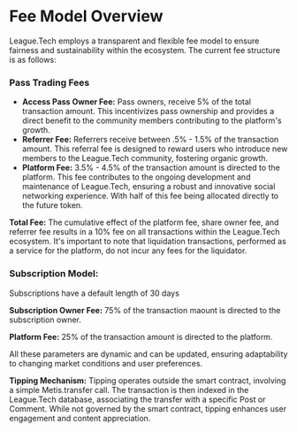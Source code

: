 # Fee Model Overview

League.Tech employs a transparent and flexible fee model to ensure fairness and sustainability within the ecosystem. The current fee structure is as follows:

### Pass Trading Fees

* **Access Pass Owner Fee:** Pass owners, receive 5% of the total transaction amount. This incentivizes pass ownership and provides a direct benefit to the community members contributing to the platform's growth.
* **Referrer Fee:** Referrers receive between .5% - 1.5% of the transaction amount. This referral fee is designed to reward users who introduce new members to the League.Tech community, fostering organic growth.
* **Platform Fee:** 3.5% - 4.5% of the transaction amount is directed to the platform. This fee contributes to the ongoing development and maintenance of League.Tech, ensuring a robust and innovative social networking experience. With half of this fee being allocated directly to the future token.&#x20;

**Total Fee:** The cumulative effect of the platform fee, share owner fee, and referrer fee results in a 10% fee on all transactions within the League.Tech ecosystem. It's important to note that liquidation transactions, performed as a service for the platform, do not incur any fees for the liquidator.

### **Subscription Model:**

Subscriptions have a default length of 30 days

**Subscription Owner Fee:** 75% of the transaction maount is directed to the subscription owner.

**Platform Fee:** 25% of the transaction amount is directed to the platform.&#x20;

All these parameters are dynamic and can be updated, ensuring adaptability to changing market conditions and user preferences.

**Tipping Mechanism:** Tipping operates outside the smart contract, involving a simple Metis.transfer call. The transaction is then indexed in the League.Tech database, associating the transfer with a specific Post or Comment. While not governed by the smart contract, tipping enhances user engagement and content appreciation.

